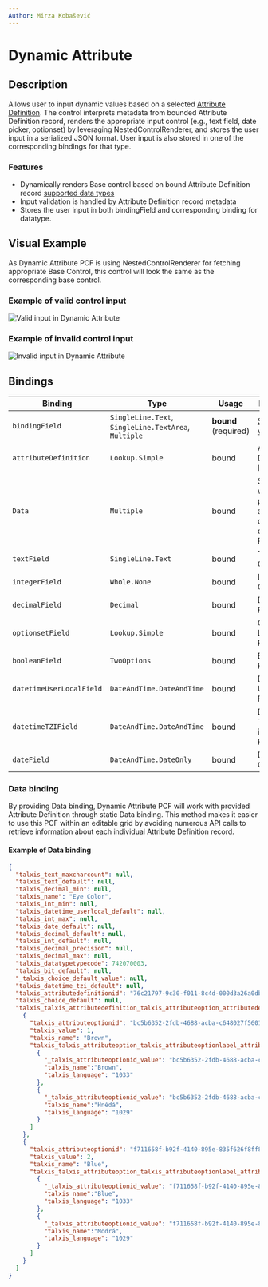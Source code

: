 ```yaml
---
Author: Mirza Kobašević
---
```


# Dynamic Attribute

## Description

Allows user to input dynamic values based on a selected [Attribute Definition](/en/developer-guide/applications/modules/bootstrap/dynamic-attributes/#attribute-definition-talxis-attributedefinition). The control interprets metadata from bounded Attribute Definition record, renders the appropriate input control (e.g., text field, date picker, optionset) by leveraging NestedControlRenderer, and stores the user input in a serialized JSON format. User input is also stored in one of the corresponding bindings for that type.

### Features

- Dynamically renders Base control based on bound Attribute Definition record [supported data types](/en/developer-guide/applications/modules/bootstrap/dynamic-attributes/#data-type-optionset-talxis-datatypetypecode)
- Input validation is handled by Attribute Definition record metadata
- Stores the user input in both bindingField and corresponding binding for datatype.

## Visual Example

As Dynamic Attribute PCF is using NestedControlRenderer for fetching appropriate Base Control, this control will look the same as the corresponding base control.

### Example of valid control input

![Valid input in Dynamic Attribute](/.attachments/applications/Controls/DynamicAttribute/valid.png)

### Example of invalid control input

![Invalid input in Dynamic Attribute](/.attachments/applications/Controls/DynamicAttribute/invalid.png)

## Bindings

| Binding                  | Type                         | Usage      | Description                                                             |
|--------------------------|------------------------------|------------|-------------------------------------------------------------------------|
| `bindingField`           | `SingleLine.Text`, `SingleLine.TextArea`, `Multiple`      | **bound** (required)  | [Serialized value](/en/developer-guide/applications/modules/bootstrap/dynamic-attributes/#serialized-value) |
| `attributeDefinition`    | `Lookup.Simple`              | bound      | Attribute Definition lookup                                             |
| `Data`                   | `Multiple`                   | bound      | Static data with prefetched attribute definition object for PCF in Grid |
| `textField`              | `SingleLine.Text`            | bound      | Text Field Output                                                       |
| `integerField`           | `Whole.None`                 | bound      | Integer Field Output                                                    |
| `decimalField`           | `Decimal`                    | bound      | Decimal Field Output                                                    |
| `optionsetField`         | `Lookup.Simple`              | bound      | Optionset Lookup Field Output                                           |
| `booleanField`           | `TwoOptions`                 | bound      | Boolean Field Output                                                    |
| `datetimeUserLocalField` | `DateAndTime.DateAndTime`    | bound      | DateTime User Local Field Output                                        |
| `datetimeTZIField`       | `DateAndTime.DateAndTime`    | bound      | DateTime Time Zone independent Field Output                             |
| `dateField`              | `DateAndTime.DateOnly`       | bound      | Date Field Output                                                       |

### Data binding

By providing Data binding, Dynamic Attribute PCF will work with provided Attribute Definition through static Data binding. This method makes it easier to use this PCF within an editable grid by avoiding numerous API calls to retrieve information about each individual Attribute Definition record.

#### Example of Data binding

```json
{
  "talxis_text_maxcharcount": null,
  "talxis_text_default": null,
  "talxis_decimal_min": null,
  "talxis_name": "Eye Color",
  "talxis_int_min": null,
  "talxis_datetime_userlocal_default": null,
  "talxis_int_max": null,
  "talxis_date_default": null,
  "talxis_decimal_default": null,
  "talxis_int_default": null,
  "talxis_decimal_precision": null,
  "talxis_decimal_max": null,
  "talxis_datatypetypecode": 742070003,
  "talxis_bit_default": null,
  "_talxis_choice_default_value": null,
  "talxis_datetime_tzi_default": null,
  "talxis_attributedefinitionid": "76c21797-9c30-f011-8c4d-000d3a26a0db",
  "talxis_choice_default": null,
  "talxis_talxis_attributedefinition_talxis_attributeoption_attributedefinitionid": [
    {
      "talxis_attributeoptionid": "bc5b6352-2fdb-4688-acba-c648027f5601",
      "talxis_value": 1,
      "talxis_name": "Brown",
      "talxis_talxis_attributeoption_talxis_attributeoptionlabel_attributeoptionid": [
        {
          "_talxis_attributeoptionid_value": "bc5b6352-2fdb-4688-acba-c648027f5601",
          "talxis_name":"Brown",
          "talxis_language": "1033"
        },
        {
          "_talxis_attributeoptionid_value": "bc5b6352-2fdb-4688-acba-c648027f5601",
          "talxis_name":"Hnědá",
          "talxis_language": "1029"
        }
      ]
    },
    {
      "talxis_attributeoptionid": "f711658f-b92f-4140-895e-835f626f8ff8",
      "talxis_value": 2,
      "talxis_name": "Blue",
      "talxis_talxis_attributeoption_talxis_attributeoptionlabel_attributeoptionid": [
        {
          "_talxis_attributeoptionid_value": "f711658f-b92f-4140-895e-835f626f8ff8",
          "talxis_name":"Blue",
          "talxis_language": "1033"
        },
        {
          "_talxis_attributeoptionid_value": "f711658f-b92f-4140-895e-835f626f8ff8",
          "talxis_name":"Modrá",
          "talxis_language": "1029"
        }
      ]
    }
  ]
}
```